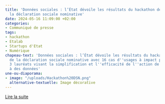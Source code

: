 ```yaml
---
title: 'Données sociales : l’État dévoile les résultats du hackathon des données de
  la déclaration sociale nominative'
date: 2024-05-16 11:09:00 +02:00
categories:
- Communiqué de presse
tags:
- hackathon
- Etalab
- Startups d'Etat
- Numérique
chapeau-text: 'Données sociales : l’État dévoile les résultats du hackathon des données
  de la déclaration sociale nominative avec 16 cas d''usages à impact présentés dont
  3 lauréats visant la simplification et l''efficacité de l''action de l’État grâce
  à des données'
une-ou-diaporama:
- image: "/uploads/Hackathon%20DSN.png"
  alternative-textuelle: Image décorative
---
```


<div class="lien-important"><p><a href="https://www.numerique.gouv.fr/espace-presse/donnees-sociales-letat-devoile-les-resultats-du-hackathon-des-donnees-de-la-declaration-sociale-nominative-avec-x-cas-dusages-a-impact-visant-la-simplification-et-lefficacite-de-laction-de-letat-grace-a-lexploitation-des-donnees/">Lire la suite</a></p></div>
